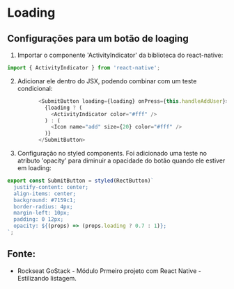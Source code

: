 # Loading 
## Configurações para um botão de loaging

1. Importar o componente 'ActivityIndicator' da biblioteca do react-native:
```javascript
import { ActivityIndicator } from 'react-native';
```

2. Adicionar ele dentro do JSX, podendo combinar com um teste condicional: 
```javascript
          <SubmitButton loading={loading} onPress={this.handleAddUser}>
            {loading ? (
              <ActivityIndicator color="#fff" />
            ) : (
              <Icon name="add" size={20} color="#fff" />
            )}
          </SubmitButton>
```

3. Configuração no styled components. Foi adicionado uma teste no atributo 'opacity' para diminuir a opacidade do botão quando ele estiver em loading:
```javascript
export const SubmitButton = styled(RectButton)`
  justify-content: center;
  align-items: center;
  background: #7159c1;
  border-radius: 4px;
  margin-left: 10px;
  padding: 0 12px;
  opacity: ${(props) => (props.loading ? 0.7 : 1)};
`;
```

## Fonte:
- Rockseat GoStack - Módulo Prmeiro projeto com React Native - Estilizando listagem.